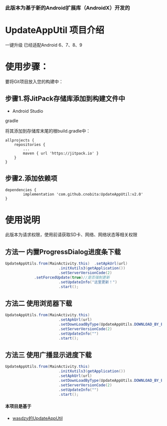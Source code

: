 ### 此版本为基于新的Android扩展库（AndroidX）开发的

# UpdateAppUtil 项目介绍
一键升级 已经适配Android 6、7、8、9

# 使用步骤：

要将Git项目放入您的构建中：

## 步骤1.将JitPack存储库添加到构建文件中

* Android Studio

gradle

将其添加到存储库末尾的根build.gradle中：

	allprojects {
		repositories {
			...
			maven { url 'https://jitpack.io' }
		}
	}
  
## 步骤2.添加依赖项

	dependencies {
	        implementation 'com.github.cnobita:UpdateAppUtil:v2.0'
	}

# 使用说明

此版本为请求权限，使用前请获取SD卡、网络、网络状态等相关权限

## 方法一 内置ProgressDialog进度条下载
```Java
UpdateAppUtils.from(MainActivity.this)  .setApkUrl(url)
                        .initXutils3(getApplication())
                        .setServerVersionCode(2)
			 .setForcedUpdate(true)//是否强制更新
                        .setUpdateInfo("这里更新！")
                        .start();
```
## 方法二 使用浏览器下载
```Java
UpdateAppUtils.from(MainActivity.this)
                        .setApkUrl(url)
                        .setDownLoadByType(UpdateAppUtils.DOWNLOAD_BY_BROWSER)
                        .setServerVersionCode(2)
                        .setUpdateInfo("")
                        .start();
```
## 方法三 使用广播显示进度下载
```Java
UpdateAppUtils.from(MainActivity.this)
                        .initXutils3(getApplication())
                        .setApkUrl(url)
                        .setDownLoadByType(UpdateAppUtils.DOWNLOAD_BY_BROADCAST)
                        .setServerVersionCode(2)
                        .setUpdateInfo("")
                        .start();
```
#### 本项目是基于
* [wasdzy的UpdateAppUtil](https://gitee.com/wasdzy/UpdateAppUtil)
